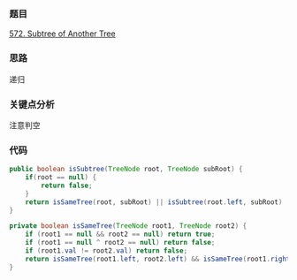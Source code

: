 ### 题目
[572. Subtree of Another Tree](https://leetcode.com/problems/subtree-of-another-tree/)
### 思路
递归
### 关键点分析
注意判空
### 代码
```java
public boolean isSubtree(TreeNode root, TreeNode subRoot) {
    if(root == null) {
        return false;
    }
    return isSameTree(root, subRoot) || isSubtree(root.left, subRoot) || isSubtree(root.right, subRoot);
}

private boolean isSameTree(TreeNode root1, TreeNode root2) {
    if (root1 == null && root2 == null) return true;
    if (root1 == null ^ root2 == null) return false;
    if (root1.val != root2.val) return false;
    return isSameTree(root1.left, root2.left) && isSameTree(root1.right, root2.right);
}
```
